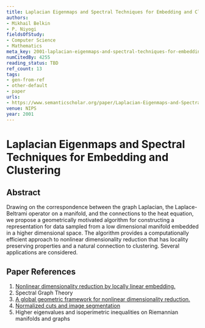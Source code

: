 ```yaml
---
title: Laplacian Eigenmaps and Spectral Techniques for Embedding and Clustering
authors:
- Mikhail Belkin
- P. Niyogi
fieldsOfStudy:
- Computer Science
- Mathematics
meta_key: 2001-laplacian-eigenmaps-and-spectral-techniques-for-embedding-and-clustering
numCitedBy: 4255
reading_status: TBD
ref_count: 13
tags:
- gen-from-ref
- other-default
- paper
urls:
- https://www.semanticscholar.org/paper/Laplacian-Eigenmaps-and-Spectral-Techniques-for-and-Belkin-Niyogi/9d16c547d15a08091e68c86a99731b14366e3f0d?sort=total-citations
venue: NIPS
year: 2001
---
```


# Laplacian Eigenmaps and Spectral Techniques for Embedding and Clustering

## Abstract

Drawing on the correspondence between the graph Laplacian, the Laplace-Beltrami operator on a manifold, and the connections to the heat equation, we propose a geometrically motivated algorithm for constructing a representation for data sampled from a low dimensional manifold embedded in a higher dimensional space. The algorithm provides a computationally efficient approach to nonlinear dimensionality reduction that has locality preserving properties and a natural connection to clustering. Several applications are considered.

## Paper References

1. [Nonlinear dimensionality reduction by locally linear embedding.](2000-nonlinear-dimensionality-reduction-by-locally-linear-embedding.md)
2. Spectral Graph Theory
3. [A global geometric framework for nonlinear dimensionality reduction.](2000-a-global-geometric-framework-for-nonlinear-dimensionality-reduction.md)
4. [Normalized cuts and image segmentation](1997-normalized-cuts-and-image-segmentation.md)
5. Higher eigenvalues and isoperimetric inequalities on Riemannian manifolds and graphs
